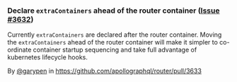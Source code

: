### Declare `extraContainers` ahead of the router container ([Issue #3632](https://github.com/apollographql/router/issues/3632))

Currently `extraContainers` are declared after the router container. Moving the `extraContainers` ahead of the router container will make it simpler to co-ordinate container startup sequencing and take full advantage of kubernetes lifecycle hooks.

By [@garypen](https://github.com/garypen) in https://github.com/apollographql/router/pull/3633